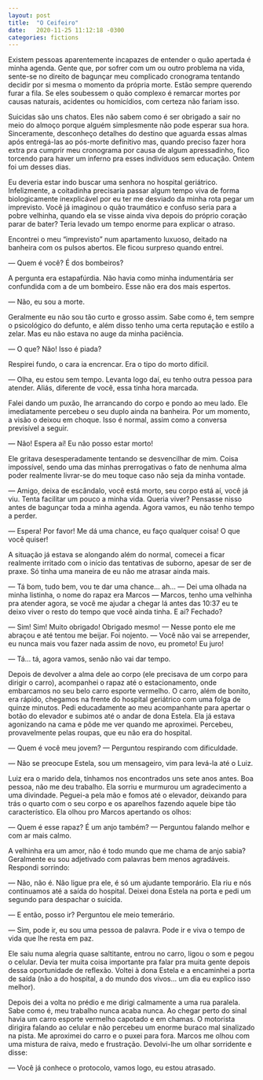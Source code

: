 ```yaml
---
layout: post
title:  "O Ceifeiro"
date:   2020-11-25 11:12:18 -0300
categories: fictions
---
```


Existem pessoas aparentemente incapazes de entender o quão apertada é minha agenda. Gente que, por sofrer com um ou outro problema na vida, sente-se no direito de bagunçar meu complicado cronograma tentando decidir por si mesma o momento da própria morte. Estão sempre querendo furar a fila. Se eles soubessem o quão complexo é remarcar mortes por causas naturais, acidentes ou homicídios, com certeza não fariam isso.

<!--more-->

Suicidas são uns chatos. Eles não sabem como é ser obrigado a sair no meio do almoço porque alguém simplesmente não pode esperar sua hora. Sinceramente, desconheço detalhes do destino que aguarda essas almas após entregá-las ao pós-morte definitivo mas, quando preciso fazer hora extra pra cumprir meu cronograma por causa de algum apressadinho, fico torcendo para haver um inferno pra esses indivíduos sem educação. Ontem foi um desses dias.

Eu deveria estar indo buscar uma senhora no hospital geriátrico. Infelizmente, a coitadinha precisaria passar algum tempo viva de forma biologicamente inexplicável por eu ter me desviado da minha rota pegar um imprevisto. Você já imaginou o quão traumático e confuso seria para a pobre velhinha, quando ela se visse ainda viva depois do próprio coração parar de bater? Teria levado um tempo enorme para explicar o atraso.

Encontrei o meu “imprevisto” num apartamento luxuoso, deitado na banheira com os pulsos abertos. Ele ficou surpreso quando entrei.

— Quem é você? É dos bombeiros?

A pergunta era estapafúrdia. Não havia como minha indumentária ser confundida com a de um bombeiro. Esse não era dos mais espertos.

— Não, eu sou a morte.

Geralmente eu não sou tão curto e grosso assim. Sabe como é, tem sempre o psicológico do defunto, e além disso tenho uma certa reputação e estilo a zelar. Mas eu não estava no auge da minha paciência.

— O que? Não! Isso é piada?

Respirei fundo, o cara ia encrencar. Era o tipo do morto difícil.

— Olha, eu estou sem tempo. Levanta logo daí, eu tenho outra pessoa para atender. Aliás, diferente de você, essa tinha hora marcada.

Falei dando um puxão, lhe arrancando do corpo e pondo ao meu lado. Ele imediatamente percebeu o seu duplo ainda na banheira. Por um momento, a visão o deixou em choque. Isso é normal, assim como a conversa previsível a seguir.

— Não! Espera aí! Eu não posso estar morto!

Ele gritava desesperadamente tentando se desvencilhar de mim. Coisa impossível, sendo uma das minhas prerrogativas o fato de nenhuma alma poder realmente livrar-se do meu toque caso não seja da minha vontade.

— Amigo, deixa de escândalo, você está morto, seu corpo está aí, você já viu. Tenta facilitar um pouco a minha vida. Queria viver? Pensasse nisso antes de bagunçar toda a minha agenda. Agora vamos, eu não tenho tempo a perder.

— Espera! Por favor! Me dá uma chance, eu faço qualquer coisa! O que você quiser!

A situação já estava se alongando além do normal, comecei a ficar realmente irritado com o início das tentativas de suborno, apesar de ser de praxe. Só tinha uma maneira de eu não me atrasar ainda mais.

— Tá bom, tudo bem, vou te dar uma chance… ah… — Dei uma olhada na minha listinha, o nome do rapaz era Marcos — Marcos, tenho uma velhinha pra atender agora, se você me ajudar a chegar lá antes das 10:37 eu te deixo viver o resto do tempo que você ainda tinha. E ai? Fechado?

— Sim! Sim! Muito obrigado! Obrigado mesmo! — Nesse ponto ele me abraçou e até tentou me beijar. Foi nojento. — Você não vai se arrepender, eu nunca mais vou fazer nada assim de novo, eu prometo! Eu juro!

— Tá… tá, agora vamos, senão não vai dar tempo.

Depois de devolver a alma dele ao corpo (ele precisava de um corpo para dirigir o carro), acompanhei o rapaz até o estacionamento, onde embarcamos no seu belo carro esporte vermelho. O carro, além de bonito, era rápido, chegamos na frente do hospital geriátrico com uma folga de quinze minutos. Pedi educadamente ao meu acompanhante para apertar o botão do elevador e subimos até o andar de dona Estela. Ela já estava agonizando na cama e pôde me ver quando me aproximei. Percebeu, provavelmente pelas roupas, que eu não era do hospital.

— Quem é você meu jovem? — Perguntou respirando com dificuldade.

— Não se preocupe Estela, sou um mensageiro, vim para levá-la até o Luiz.

Luiz era o marido dela, tínhamos nos encontrados uns sete anos antes. Boa pessoa, não me deu trabalho. Ela sorriu e murmurou um agradecimento a uma divindade. Peguei-a pela mão e fomos até o elevador, deixando para trás o quarto com o seu corpo e os aparelhos fazendo aquele bipe tão característico. Ela olhou pro Marcos apertando os olhos:

— Quem é esse rapaz? É um anjo também? — Perguntou falando melhor e com ar mais calmo.

A velhinha era um amor, não é todo mundo que me chama de anjo sabia? Geralmente eu sou adjetivado com palavras bem menos agradáveis. Respondi sorrindo:

— Não, não é. Não ligue pra ele, é só um ajudante temporário. Ela riu e nós continuamos até a saída do hospital. Deixei dona Estela na porta e pedi um segundo para despachar o suicida.

— E então, posso ir? Perguntou ele meio temerário.

— Sim, pode ir, eu sou uma pessoa de palavra. Pode ir e viva o tempo de vida que lhe resta em paz.

Ele saiu numa alegria quase saltitante, entrou no carro, ligou o som e pegou o celular. Devia ter muita coisa importante pra falar pra muita gente depois dessa oportunidade de reflexão. Voltei à dona Estela e a encaminhei a porta de saída (não a do hospital, a do mundo dos vivos… um dia eu explico isso melhor).

Depois dei a volta no prédio e me dirigi calmamente a uma rua paralela. Sabe como é, meu trabalho nunca acaba nunca. Ao chegar perto do sinal havia um carro esporte vermelho capotado e em chamas. O motorista dirigira falando ao celular e não percebeu um enorme buraco mal sinalizado na pista. Me aproximei do carro e o puxei para fora. Marcos me olhou com uma mistura de raiva, medo e frustração. Devolvi-lhe um olhar sorridente e disse:

— Você já conhece o protocolo, vamos logo, eu estou atrasado.